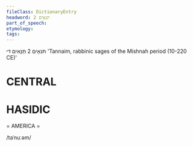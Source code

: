 ```yaml
---
fileClass: DictionaryEntry
headword: תּנאָים 2
part_of_speech: 
etymology: 
tags: 
---
```

תּנאָים 2
תַּנָּאִים
די
'Tannaim, rabbinic sages of the Mishnah period (10-220 CE)'

CENTRAL
========

HASIDIC
=======
= AMERICA = 

/taˈnuːəm/